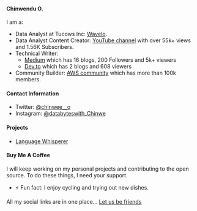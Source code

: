 #### Chinwendu O.

I am a:

- Data Analyst at Tucows Inc: [Wavelo](https://www.wavelo.com/).
- Data Analyst Content Creator: [YouTube channel](https://www.youtube.com/@chinwee__o) with over 55k+ views and 1.56K Subscribers.
- Technical Writer:
  - [Medium](https://medium.com/@chinweee) which has 16 blogs, 200 Followers and 5k+ viewers
  - [Dev.to](https://dev.to/chinwee__o) which has 2 blogs and 608 viewers
- Community Builder: [AWS community](https://aws.amazon.com/developer/community/community-builders/) which has more than 100k members.

#### Contact Information

- Twitter: [@chinwee__o](https://twitter.com/Chinwee__O)
- Instagram: [@databyteswith_Chinwe](https://instagram.com/databyteswith_Chinwe)

#### Projects

- [Language Whisperer](https://github.com/RonakReyhani/LanguageWhisperer/blob/main/Agent/transformerAgent.ipynb)

#### Buy Me A Coffee

I will keep working on my personal projects and contributing to the open source. To do these things, I need your support.


- ⚡ Fun fact: I enjoy cycling and trying out new dishes.

All my social links are in one place... [Let us be friends](https://linktr.ee/chinwee__o)


<!--
**chinweeee/chinweeee** is a ✨ _special_ ✨ repository because its `README.md` (this file) appears on your GitHub profile.

Here are some ideas to get you started:

- 🔭 I’m currently working on ...
- 🌱 I’m currently learning ...
- 👯 I’m looking to collaborate on ...
- 🤔 I’m looking for help with ...
- 💬 Ask me about ...
- 📫 How to reach me: ...
- 😄 Pronouns: ...
- ⚡ Fun fact: ...
-->
